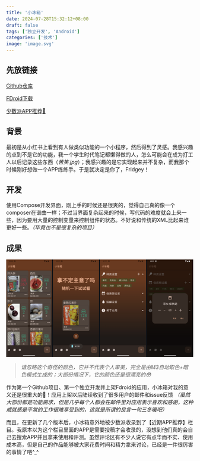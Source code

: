 ```yaml
---
title: '小冰箱'
date: 2024-07-28T15:32:12+08:00
draft: false
tags: ['独立开发', 'Android']
categories: ['技术']
image: 'image.svg'
---
```

## 先放链接
[Github仓库](https://github.com/NielsLee/FoodRecords)

[FDroid下载](https://f-droid.org/packages/lying.fengfeng.foodrecords/)

[少数派APP推荐🎉](https://sspai.com/post/90287)

## 背景
最初是从小红书上看到有人做类似功能的一个小程序，然后得到了灵感。我感兴趣的点到不是它的功能，我一个学生时代笔记都懒得做的人，怎么可能会在成为打工人以后记录这些东西（*苦笑.jpg*）；我感兴趣的是它实现起来并不复杂，而我那个时候刚好想做一个APP练练手。于是就决定是你了，Fridgey！

## 开发
使用Compose开发界面，刚上手的时候还是很爽的，觉得自己真的像一个composer在谱曲一样；不过当界面复杂起来的时候，写代码的难度就会上来一些，因为要用大量的控制变量来控制组件的状态。不好说和传统的XML比起来谁更好一些。*（毕竟也不是很复杂的项目）*

## 成果

![成果](image1.png)

> *请忽略这个奇怪的颜色，它并不代表个人审美，完全是由M3自动取色+暗色模式生成的；大部份情况下，它的颜色还是很漂亮的😳*

作为第一个Github项目、第一个独立开发并上架Fdroid的应用，小冰箱对我的意义还是很重大的🥳！应用上架以后陆续收到了很多用户的邮件和issue反馈 *（虽然大部份都是功能需求，但是几乎每个人都会在邮件里对应用表示喜欢和感谢，这种成就感是平常的工作很难享受到的，这就是所谓的良言一句三冬暖吧）*

而且，在更新了几个版本后，小冰箱意外地被少数派收录到了【近期APP推荐】栏目。我原本以为这个栏目里面的APP是需要投稿才会收录的，没想到他们真的会自己去搜索APP并且拿来使用和评测。虽然评论区有不少人说它有点华而不实、使用成本高，但是自己的作品能够被大家花费时间和精力拿来讨论，已经是一件很厉害的事情了吧^_^
